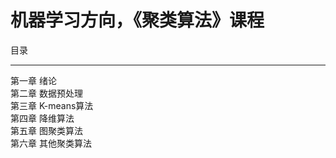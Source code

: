 机器学习方向，《聚类算法》课程
=
目录
______
第一章  绪论<br>
第二章  数据预处理<br>
第三章  K-means算法<br>
第四章  降维算法<br>
第五章  图聚类算法<br>
第六章  其他聚类算法<br>
